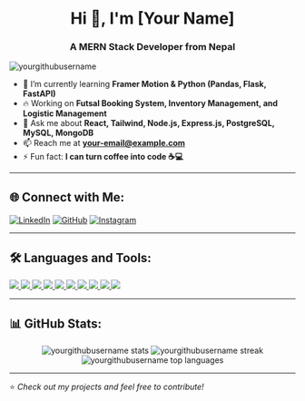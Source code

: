 <h1 align="center">Hi 👋, I'm [Your Name]</h1>
<h3 align="center">A MERN Stack Developer from Nepal</h3>

<p align="left"> <img src="https://komarev.com/ghpvc/?username=yourgithubusername&label=Profile%20Views&color=0e75b6&style=flat" alt="yourgithubusername" /> </p>

- 🌱 I’m currently learning **Framer Motion & Python (Pandas, Flask, FastAPI)**  
- 🔥 Working on **Futsal Booking System, Inventory Management, and Logistic Management**  
- 💬 Ask me about **React, Tailwind, Node.js, Express.js, PostgreSQL, MySQL, MongoDB**  
- 📫 Reach me at **your-email@example.com**  
- ⚡ Fun fact: **I can turn coffee into code ☕💻**  

---

## 🌐 Connect with Me:
<p align="left">
<a href="https://linkedin.com/in/your-linkedin" target="blank"><img align="center" src="https://img.icons8.com/fluency/48/000000/linkedin.png" alt="LinkedIn" /></a>
<a href="https://github.com/yourgithubusername" target="blank"><img align="center" src="https://img.icons8.com/fluency/48/000000/github.png" alt="GitHub" /></a>
<a href="https://instagram.com/your-instagram" target="blank"><img align="center" src="https://img.icons8.com/fluency/48/000000/instagram-new.png" alt="Instagram" /></a>
</p>

---

## 🛠️ Languages and Tools:
<p align="left"> 
  <a href="https://reactjs.org/" target="_blank"> <img src="https://img.icons8.com/color/48/000000/react-native.png"/> </a> 
  <a href="https://tailwindcss.com/" target="_blank"> <img src="https://img.icons8.com/color/48/000000/tailwind_css.png"/> </a> 
  <a href="https://nodejs.org" target="_blank"> <img src="https://img.icons8.com/color/48/000000/nodejs.png"/> </a> 
  <a href="https://expressjs.com" target="_blank"> <img src="https://img.icons8.com/ios/50/000000/express-js.png"/> </a> 
  <a href="https://www.mongodb.com/" target="_blank"> <img src="https://img.icons8.com/color/48/000000/mongodb.png"/> </a> 
  <a href="https://www.postgresql.org/" target="_blank"> <img src="https://img.icons8.com/color/48/000000/postgreesql.png"/> </a> 
  <a href="https://www.mysql.com/" target="_blank"> <img src="https://img.icons8.com/color/48/000000/mysql-logo.png"/> </a> 
  <a href="https://www.python.org/" target="_blank"> <img src="https://img.icons8.com/color/48/000000/python.png"/> </a> 
  <a href="https://git-scm.com/" target="_blank"> <img src="https://img.icons8.com/color/48/000000/git.png"/> </a> 
  <a href="https://aws.amazon.com/" target="_blank"> <img src="https://img.icons8.com/color/48/000000/amazon-web-services.png"/> </a> 
</p>

---

## 📊 GitHub Stats:
<p align="center">
  <img src="https://github-readme-stats.vercel.app/api?username=yourgithubusername&show_icons=true&theme=radical" alt="yourgithubusername stats" />
  <img src="https://github-readme-streak-stats.herokuapp.com/?user=yourgithubusername&theme=radical" alt="yourgithubusername streak" />
  <img src="https://github-readme-stats.vercel.app/api/top-langs/?username=yourgithubusername&layout=compact&theme=radical" alt="yourgithubusername top languages" />
</p>

---

⭐️ *Check out my projects and feel free to contribute!*
